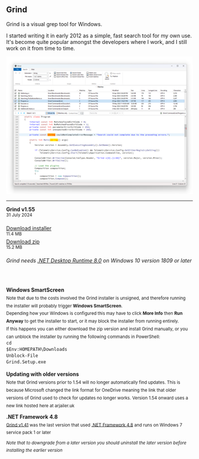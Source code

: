 ## Grind

Grind is a visual grep tool for Windows.

I started writing it in early 2012 as a simple, fast search tool for my own use. It's become quite popular amongst the developers where I work, and I still work on it from time to time.

![Grind screenshot](Grind1.png)

---

<strong>Grind v1.55</strong><br />
<sup>31 July 2024</sup>

[Download installer](https://github.com/Arjailer/arjailer.github.io/releases/download/Grind/Grind.Setup.exe)<br />
<sup>11.4 MB</sup>
<br />
[Download zip](https://github.com/Arjailer/arjailer.github.io/releases/download/Grind/Grind.zip)<br />
<sup>15.2 MB</sup>
<br />

_Grind needs [.NET Desktop Runtime 8.0](https://dotnet.microsoft.com/en-us/download/dotnet/8.0#runtime-desktop-8.0.2) on Windows 10 version 1809 or later_

<br /><br />

<strong>Windows SmartScreen</strong><br />
<sub>Note that due to the costs involved the Grind installer is unsigned, and therefore running the installer will probably trigger <strong>Windows SmartScreen</strong>.</sub><br />
<sub>Depending how your Windows is configured this may have to click <strong>More Info</strong> then <strong>Run Anyway</strong> to get the installer to start, or it may block the installer from running entirely.</sub><br />
<sub>If this happens you can either download the zip version and install Grind manually, or you can unblock the installer by running the following commands in PowerShell:</sub><br />
<code>cd $Env:HOMEPATH\Downloads</code><br />
<code>Unblock-File Grind.Setup.exe</code>
<sub></sub>

<strong>Updating with older versions</strong><br />
<sub>Note that Grind versions prior to 1.54 will no longer automatically find updates. This is because Microsoft changed the link format for OneDrive meaning the link that older versions of Grind used to check for updates no longer works. Version 1.54 onward uses a new link hosted here at arjailer.uk</sub>

<strong>.NET Framework 4.8</strong><br />
<sub>[Grind v1.41](https://github.com/Arjailer/arjailer.github.io/releases/download/Grind-dotnet-4/Grind.Setup.v1.41.exe) was the last version that used [.NET Framework 4.8](https://dotnet.microsoft.com/download/dotnet-framework) and runs on Windows 7 service pack 1 or later</sub>

<sup>_Note that to downgrade from a later version you should uninstall the later version before installing the earlier version_</sup>
